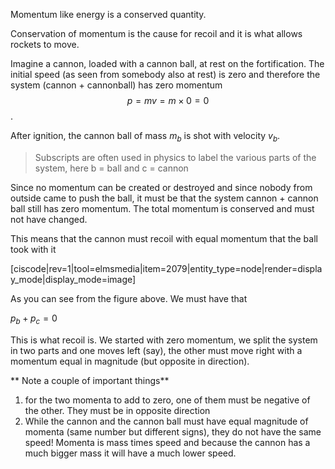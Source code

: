 Momentum like energy is a conserved quantity.

Conservation of momentum is the cause for recoil and it is what allows rockets to move.

Imagine a cannon, loaded with a cannon ball, at rest on the fortification. The initial speed (as seen from somebody also at rest) is zero and therefore the system (cannon + cannonball) has zero momentum $$p=mv = m\times 0 = 0$$. 

After ignition, the cannon ball of mass $m_b$ is shot with velocity $v_b$. 

> Subscripts are often used in physics to label the various parts of the system, here b = ball and c = cannon

Since no momentum can be created or destroyed and since nobody from outside came to push the ball, it must be that the system cannon + cannon ball still has zero momentum. The total momentum is conserved and must not have changed. 

This means that the cannon must recoil with equal momentum that the ball took with it

[ciscode|rev=1|tool=elmsmedia|item=2079|entity_type=node|render=display_mode|display_mode=image]

As you can see from the figure above. We must have that

$p_b +p_c = 0$

This is what recoil is. We started with zero momentum, we split the system in two parts and one moves left (say), the other must move right with a momentum equal in magnitude (but opposite in direction). 

** Note a couple of important things** 

1. for the two momenta to add to zero, one of them must be negative of the other. They must be in opposite direction
2. While the cannon and the cannon ball must have equal magnitude of momenta (same number but different signs), they do not have the same speed! Momenta is mass times speed and because the cannon has a much bigger mass it will have a much lower speed.